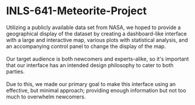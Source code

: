 # INLS-641-Meteorite-Project

Utilizing a publicly available data set from NASA, we hoped to provide a geographical display of the dataset by creating a dashboard-like interface with a large and interactive map, various plots with statistical analysis, and an accompanying control panel to change the display of the map. 
<br>
<br>
Our target audience is both newcomers and experts-alike, so it's important that our interface has an intended design philosophy to cater to both parties. 
<br>
<br>
Due to this, we made our primary goal to make this interface using an effective, but minimal approach; providing enough information but not too much to overwhelm newcomers. 
